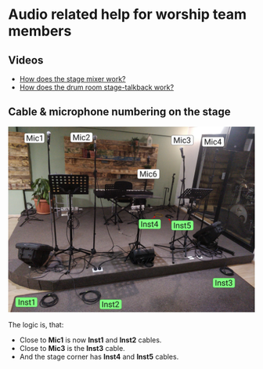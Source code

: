 # Audio related help for worship team members

## Videos
 * [How does the stage mixer work?](https://youtu.be/nRDQFHH9zpU)
 * [How does the drum room stage-talkback work?](https://youtu.be/nelw-jKgT6w)

## Cable & microphone numbering on the stage

![stage.jpg](assets/stage.jpg)

The logic is, that:
 * Close to **Mic1** is now **Inst1** and **Inst2** cables.
 * Close to **Mic3** is the **Inst3** cable.
 * And the stage corner has **Inst4** and **Inst5** cables.